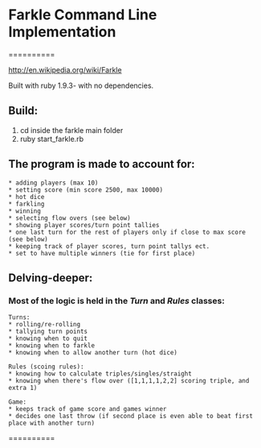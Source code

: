 # Farkle Command Line Implementation
==========

http://en.wikipedia.org/wiki/Farkle

Built with ruby 1.9.3- with no dependencies.


## Build:

1. cd inside the farkle main folder
2. ruby start_farkle.rb

## The program is made to account for:
```
* adding players (max 10)
* setting score (min score 2500, max 10000)
* hot dice
* farkling
* winning
* selecting flow overs (see below)
* showing player scores/turn point tallies
* one last turn for the rest of players only if close to max score (see below)
* keeping track of player scores, turn point tallys ect.
* set to have multiple winners (tie for first place)
```
 
## Delving-deeper:

### Most of the logic is held in the *Turn* and *Rules* classes:
 
 ```
 Turns:
 * rolling/re-rolling
 * tallying turn points
 * knowing when to quit
 * knowing when to farkle
 * knowing when to allow another turn (hot dice)
 
 Rules (scoing rules):
 * knowing how to calculate triples/singles/straight
 * knowing when there's flow over ([1,1,1,1,2,2] scoring triple, and extra 1)

 Game: 
 * keeps track of game score and games winner
 * decides one last throw (if second place is even able to beat first place with another turn)

 ```
==========
